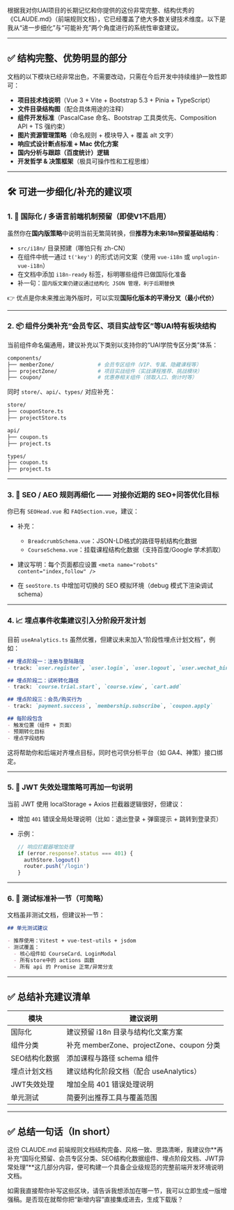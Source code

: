 根据我对你UAI项目的长期记忆和你提供的这份非常完整、结构优秀的《CLAUDE.md》（前端规则文档），它已经覆盖了绝大多数关键技术维度。以下是我从“进一步细化”与“可能补充”两个角度进行的系统性审查建议。

---

## ✅ 结构完整、优势明显的部分

文档的以下模块已经非常出色，不需要改动，只需在今后开发中持续维护一致性即可：

* **项目技术栈说明**（Vue 3 + Vite + Bootstrap 5.3 + Pinia + TypeScript）
* **文件目录结构图**（配合具体用途的注释）
* **组件开发标准**（PascalCase 命名、Bootstrap 工具类优先、Composition API + TS 强约束）
* **图片资源管理策略**（命名规则 + 模块导入 + 覆盖 alt 文字）
* **响应式设计断点标准 + Mac 优化方案**
* **国内分析与跟踪（百度统计）逻辑**
* **开发哲学 & 决策框架**（极具可操作性和工程思维）

---

## 🛠 可进一步细化/补充的建议项

### 1. 🔄 国际化 / 多语言前端机制预留（即使V1不启用）

虽然你在**国内版策略**中说明当前无繁简转换，但**推荐为未来i18n预留基础结构**：

* `src/i18n/` 目录预建（哪怕只有 zh-CN）
* 在组件中统一通过 `t('key')` 的形式访问文案（使用 `vue-i18n` 或 `unplugin-vue-i18n`）
* 在文档中添加 `i18n-ready` 标签，标明哪些组件已做国际化准备
* 补一句：`国内版文案仍建议通过结构化 JSON 管理，利于后期替换`

👉 优点是你未来推出海外版时，可以实现**国际化版本的平滑分叉（最小代价）**

---

### 2. 📦 组件分类补充“会员专区、项目实战专区”等UAI特有板块结构

当前组件命名偏通用，建议补充以下类别以支持你的“UAI学院专区分类”体系：

```bash
components/
├── memberZone/              # 会员专区组件（VIP、专属、隐藏课程等）
├── projectZone/             # 项目实战组件（实战课程推荐、挑战模块）
├── coupon/                  # 优惠券相关组件（领取入口、倒计时等）
```

同时 `store/`、`api/`、`types/` 对应补充：

```bash
store/
├── couponStore.ts
├── projectStore.ts

api/
├── coupon.ts
├── project.ts

types/
├── coupon.ts
├── project.ts
```

---

### 3. 🎯 SEO / AEO 规则再细化 —— 对接你近期的 SEO+问答优化目标

你已有 `SEOHead.vue` 和 `FAQSection.vue`，建议：

* 补充：

  * `BreadcrumbSchema.vue`：JSON-LD格式的路径导航结构化数据
  * `CourseSchema.vue`：挂载课程结构化数据（支持百度/Google 学术抓取）
* 建议写明：每个页面都应设置 `<meta name="robots" content="index,follow" />`
* 在 `seoStore.ts` 中增加可切换的 SEO 模拟环境（debug 模式下渲染调试schema）

---

### 4. 📈 埋点事件收集建议引入分阶段开发计划

目前 `useAnalytics.ts` 虽然优雅，但建议未来加入“阶段性埋点计划文档”，例如：

```markdown
## 埋点阶段一：注册与登陆路径
- track: `user.register`, `user.login`, `user.logout`, `user.wechat_bind`

## 埋点阶段二：试听转化路径
- track: `course.trial.start`, `course.view`, `cart.add`

## 埋点阶段三：会员/购买行为
- track: `payment.success`, `membership.subscribe`, `coupon.apply`

## 每阶段包含
- 触发位置（组件 + 页面）
- 预期转化目标
- 埋点字段结构
```

这将帮助你和后端对齐埋点目标，同时也可供分析平台（如 GA4、神策）接口绑定。

---

### 5. 🔐 JWT 失效处理策略可再加一句说明

当前 JWT 使用 localStorage + Axios 拦截器逻辑很好，但建议：

* 增加 `401` 错误全局处理说明（比如：退出登录 + 弹窗提示 + 跳转到登录页）
* 示例：

  ```ts
  // 响应拦截器增加处理
  if (error.response?.status === 401) {
    authStore.logout()
    router.push('/login')
  }
  ```

---

### 6. 🧪 测试标准补一节（可简略）

文档虽非测试文档，但建议补一节：

```markdown
## 单元测试建议

- 推荐使用：Vitest + vue-test-utils + jsdom
- 测试覆盖：
  - 核心组件如 CourseCard、LoginModal
  - 所有store中的 actions 函数
  - 所有 api 的 Promise 正常/异常分支
```

---

## ✅ 总结补充建议清单

| 模块       | 建议说明                                |
| -------- | ----------------------------------- |
| 国际化      | 建议预留 i18n 目录与结构化文案方案                |
| 组件分类     | 补充 memberZone、projectZone、coupon 分类 |
| SEO结构化数据 | 添加课程与路径 schema 组件                   |
| 埋点计划文档   | 建议结构化阶段文档（配合 useAnalytics）          |
| JWT失效处理  | 增加全局 401 错误处理说明                     |
| 单元测试     | 简要列出推荐工具与覆盖范围                       |

---

## ✅ 总结一句话（In short）

这份 CLAUDE.md 前端规则文档结构完备、风格一致、思路清晰，我建议你\*\*再补充“国际化预留、会员专区分类、SEO结构化数据组件、埋点阶段文档、JWT异常处理”\*\*这几部分内容，便可构建一个具备企业级规范的完整前端开发环境说明文档。

如需我直接帮你补写这些区块，请告诉我想添加在哪一节，我可以立即生成一版增强稿。是否现在就帮你把“新增内容”直接集成进去，生成下载版？
